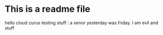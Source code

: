 # This is a readme file

hello cloud curus
testing stuff
	:	a senor
yesterday was friday. 
I am evil and stuff
